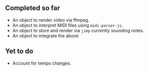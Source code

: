 ## Completed so far

* An object to render video via ffmpeg.
* An object to interpret  MIDI files using `midi-parser-js`.
* An object to store and render via `jimp` currently sounding notes.
* An object to integrate the above

## Yet to do

* Account for tempo changes.
